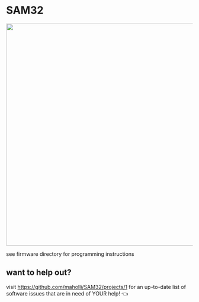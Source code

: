 # SAM32


<p align="middle">
  <img width="600" src="https://github.com/maholli/SAM32/blob/master/references/board.jpg">
</p>

see firmware directory for programming instructions

## want to help out?
visit https://github.com/maholli/SAM32/projects/1 for an up-to-date list of software issues that are in need of YOUR help! :point_left:
